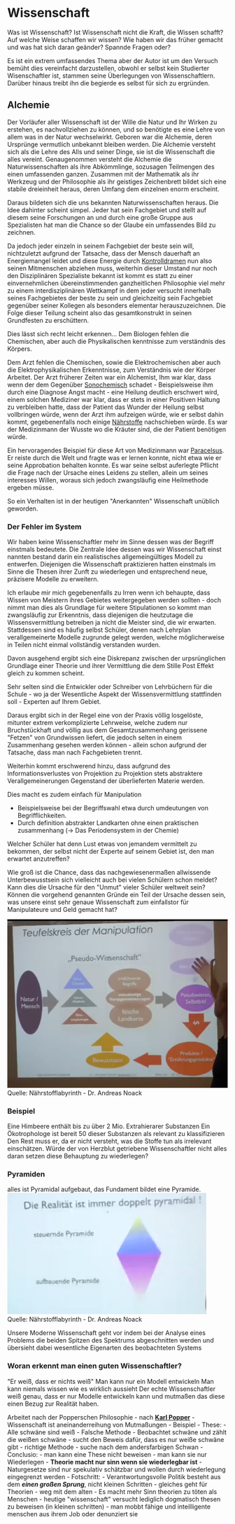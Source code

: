 # Wissenschaft
Was ist Wissenschaft? 
Ist Wissenschaft nicht die Kraft, die Wissen schafft?
Auf welche Weise schaffen wir wissen?
Wie haben wir das früher gemacht und was hat sich daran geänder?
Spannde Fragen oder?

Es ist ein extrem umfassendes Thema aber der Autor ist um den Versuch bemüht dies vereinfacht darzustellen, obwohl er selbst kein Studierter Wisenschaftler ist, stammen seine Überlegungen von Wissenschaftlern. Darüber hinaus treibt ihn die begierde es selbst für sich zu ergründen.

## Alchemie
Der Vorläufer aller Wissenschaft ist der Wille die Natur und Ihr Wirken zu erstehen, es nachvollziehen zu können, und so benötigte es eine Lehre von allem was in der Natur wechselwirkt.
Geboren war die Alchemie, deren Ursprünge vermutlich unbekannt bleiben werden.
Die Alchemie versteht sich als die Lehre des Alls und seiner Dinge, sie ist die Wissenschaft die alles vereint.
Genaugenommen versteht die Alchemie die Naturwissenschaften als ihre Abkömmlinge, sozusagen Teilmengen des einen umfassenden ganzen.
Zusammen mit der Mathematik als ihr Werkzeug und der Philosophie als ihr geistiges Zeichenbrett bildet sich eine stabile dreieinheit heraus, deren Umfang dem einzelnen enorm erscheint.

Daraus bildeten sich die uns bekannten Naturwissenschaften heraus.
Die Idee dahinter scheint simpel. 
Jeder hat sein Fachgebiet und stellt auf diesem seine Forschungen an und durch eine große Gruppe aus Spezialisten hat man die Chance so der Glaube ein umfassendes Bild zu zeichnen.

Da jedoch jeder einzeln in seinem Fachgebiet der beste sein will, nichtzuletzt aufgrund der Tatsache, dass der Mensch dauerhaft an Energiemangel leidet und diese Energie durch [Kontrolldramen](Tipps%20für%20den%20Alltag/Allgemeine%20Tipps/Rhetorik/Kontrolldramen/Kontrolldramen.md) nun also seinen Mitmenschen abziehen muss, weiterhin dieser Umstand nur noch den Disziplinären Spezialiste bekannt ist kommt es statt zu einer einvernehmlichen übereinstimmenden ganzheitlichen Philosophie viel mehr zu einem interdisziplinären Wettkampf in dem jeder versucht innerhalb seines Fachgebietes der beste zu sein und gleichzeitig sein Fachgebiet gegenüber seiner Kollegen als besonders elementar herauszuzeichnen. Die Folge dieser Teilung scheint also das gesamtkonstrukt in seinen Grundfesten zu erschüttern. 

Dies lässt sich recht leicht erkennen...
Dem Biologen fehlen die Chemischen, aber auch die Physikalischen kenntnisse zum verständnis des Körpers.

Dem Arzt fehlen die Chemischen, sowie die Elektrochemischen aber auch die Elektrophysikalischen Erkenntnisse, zum Verständnis wie der Körper Arbeitet. 
Der Arzt früherer Zeiten war ein Alchemist, Ihm war klar, dass wenn der dem Gegenüber [Sonochemisch](Sonochemie/Sonochemie.md) schadet - Beispielsweise ihm durch eine Diagnose Angst macht - eine Heilung deutlich erschwert wird, einem solchen Mediziner war klar, dass er stets in einer Positiven Haltung zu verbleiben hatte, dass der Patient das Wunder der Heilung selbst vollbringen würde, wenn der Arzt ihm aufzeigen würde, wie er selbst dahin kommt, gegebenenfalls noch einige [Nährstoffe](Wichtige%20Nährstoffquellen/Nährstoffe.md) nachschieben würde. Es war der Medizinmann der Wusste wo die Kräuter sind, die der Patient benötigen würde. 

Ein hervoragendes Beispiel für diese Art von Medizinmann war [Paracelsus](Wichtige%20Persönlichkeiten/Paracelsus.md). Er reiste durch die Welt und fragte was er lernen konnte, nicht etwa wie er seine Approbation behalten konnte. Es war seine selbst auferlegte Pflicht die Frage nach der Ursache eines Leidens zu stellen, allein um seines interesses Willen, woraus sich jedoch zwangsläufig eine Heilmethode ergeben müsse.

So ein Verhalten ist in der heutigen "Anerkannten" Wissenschaft unüblich geworden.


### Der Fehler im System
Wir haben keine Wissenschaftler mehr im Sinne dessen was der Begriff einstmals bedeutete. Die Zentrale Idee dessen was wir Wissenschaft einst nannten bestand darin ein realistisches allgemeingültiges Modell zu entwerfen. Diejenigen die Wissenschaft praktizieren hatten einstmals im Sinne die Thesen ihrer Zunft zu wiederlegen und entsprechend neue, präzisere Modelle zu erweitern.

Ich erlaube mir mich gegebenenfalls zu Irren wenn ich behaupte, dass Wissen von Meistern ihres Gebietes weitergegeben werden sollten - doch nimmt man dies als Grundlage für weitere Stipulationen so kommt man zwangsläufig zur Erkenntnis, dass diejenigen die heutzutage die Wissensvermittlung betreiben ja nicht die Meister sind, die wir erwarten. 
Stattdessen sind es häufig selbst Schüler, denen nach Lehrplan verallgemeinerte Modelle zugrunde gelegt werden, welche möglicherweise in Teilen nicht einmal vollständig verstanden wurden.

Davon ausgehend ergibt sich eine Diskrepanz zwischen der urpsrünglichen Grundlage einer Theorie und ihrer Vermittlung die dem Stille Post Effekt gleich zu kommen scheint.

Sehr selten sind die Entwickler oder Schreiber von Lehrbüchern für die Schule - wo ja der Wesentliche Aspekt der Wissensvermittlung stattfinden soll - Experten auf Ihrem Gebiet.

Daraus ergibt sich in der Regel eine von der Praxis völlig losgelöste, mitunter extrem verkomplizierte Lehrweise, welche zudem nur Bruchstückhaft und völlig aus dem Gesamtzusammenhang gerissene "Fetzen" von Grundwissen liefert, die jedoch selten in einem Zusammenhang gesehen werden können - allein schon aufgrund der Tatsache, dass man nach Fachgebieten trennt. 

Weiterhin kommt erschwerend hinzu, dass aufgrund des Informationsverlustes von Projektion zu Projektion stets abstraktere Verallgemeinerungen Gegenstand der überlieferten Materie werden.

Dies macht es zudem einfach für Manipulation 
- Beispielsweise bei der Begriffswahl etwa durch umdeutungen von Begrifflichkeiten.
- Durch definition abstrakter Landkarten ohne einen praktischen zusammenhang (-> Das Periodensystem in der Chemie)

Welcher Schüler hat denn Lust etwas von jemandem vermittelt zu bekommen, der selbst nicht der Experte auf seinem Gebiet ist, den man erwartet anzutreffen?

Wie groß ist die Chance, dass das nachgewiesenermaßen allwissende Unterbewusstsein sich vielleicht auch bei vielen Schülern schon meldet? 
Kann dies die Ursache für den "Unmut" vieler Schüler weltweit sein?
Können die vorgehend genannten Gründe ein Teil der Ursache dessen sein, was unsere einst sehr genaue Wissenschaft zum einfallstor für Manipulateure und Geld gemacht hat?

 ![Quelle: Nährstofflabyrinth - Dr. Andreas Noack](__Attachments/tk_manipulation.png)
Quelle: Nährstofflabyrinth - Dr. Andreas Noack

### Beispiel
Eine Himbeere enthält bis zu über 2 Mio. 	Extrahierarer Substanzen
Ein Ökotrophologe ist bereit 50 dieser Substanzen als relevant zu klassifizieren
Den Rest muss er, da er nicht versteht, was die Stoffe tun als irrelevant einschätzen.
Würde der von Herzblut getriebene Wissenschaftler nicht alles daran setzen diese Behauptung zu wiederlegen?

### Pyramiden
alles ist Pyramidal aufgebaut, das Fundament bildet eine Pyramide.
![Quelle: Nährstofflabyrinth - Dr. Andreas Noack](__Attachments/pyramides.png)	
Quelle: Nährstofflabyrinth - Dr. Andreas Noack


Unsere Moderne Wissenschaft geht vor indem bei der Analyse eines Problems die beiden Spitzen des Spektrums abgeschnitten werden und übersieht dabei wesentliche Eigenarten des beobachteten Systems


### Woran erkennt man einen guten Wissenschaftler?
"Er weiß, dass er nichts weiß"
Man kann nur ein Modell entwickeln
Man kann niemals wissen wie es wirklich aussieht
Der echte Wissenschaftler weiß genau, dass er nur Modelle entwickeln kann und mutmaßen das diese einen Bezug zur Realität haben.

Arbeitet nach der Popperschen Philosophie
	- nach **[Karl Popper](Wichtige%20Persönlichkeiten/Karl%20Popper.md)**
		- Wissenschaft ist aneinanderreihung von Mutmaßungen
			- Beispiel
				- These: 
					- Alle schwäne sind weiß
					- Falsche Methode 
						- Beobachtet schwäne und zählt die weißen schwäne
						- sucht den Beweis dafür, dass es nur weiße schwäne gibt
					- richtige Methode
						- suche nach dem andersfarbigen Schwan
					- Conclusio:
						- man kann eine These nicht beweisen
						- man kann sie nur Wiederlegen
						- **Theorie macht nur sinn wenn sie wiederlegbar ist**
						- Naturgesetze sind nur spekulativ schätzbar und wollen durch wiederlegung eingegrenzt werden
					- Fotschritt:
						- Verantwortungsvolle Politik besteht aus dem _**einen großen Sprung**_, nicht kleinen Schritten
							- gleiches geht für Theorien
							- weg mit dem alten
							- Es macht mehr Sinn theorien zu töten als Menschen
							- heutige "wissenschaft" versucht lediglich dogmatisch thesen zu beweisen (in kleinen schritten)
								- man mobbt fähige und inteilligente menschen aus ihrem Job oder denunziert sie